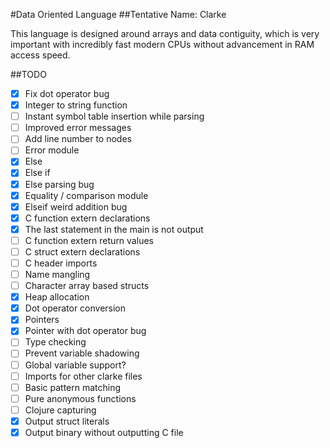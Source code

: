 #Data Oriented Language
##Tentative Name: Clarke

This language is designed around arrays and data contiguity, which is very important with incredibly fast modern CPUs without advancement in RAM access speed.

##TODO

* [x] Fix dot operator bug
* [x] Integer to string function
* [ ] Instant symbol table insertion while parsing
* [ ] Improved error messages
* [ ] Add line number to nodes
* [ ] Error module
* [x] Else
* [x] Else if
* [x] Else parsing bug
* [x] Equality / comparison module
* [x] Elseif weird addition bug
* [x] C function extern declarations
* [x] The last statement in the main is not output
* [ ] C function extern return values
* [ ] C struct extern declarations
* [ ] C header imports
* [ ] Name mangling
* [ ] Character array based structs
* [x] Heap allocation
* [x] Dot operator conversion
* [x] Pointers
* [x] Pointer with dot operator bug
* [ ] Type checking
* [ ] Prevent variable shadowing
* [ ] Global variable support?
* [ ] Imports for other clarke files
* [ ] Basic pattern matching
* [ ] Pure anonymous functions
* [ ] Clojure capturing
* [x] Output struct literals
* [x] Output binary without outputting C file
